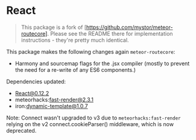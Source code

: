 # React
> This package is a fork of [https://github.com/mystor/meteor-routecore]. Please see the README there for implementation instructions - they're pretty much identical.

This package makes the following changes again `meteor-routecore`:

* Harmony and sourcemap flags for the .jsx compiler (mostly to prevent the need for a re-write of any ES6 components.)

Dependencies updated:

* React@0.12.2
* meteorhacks:fast-render@2.3.1
* iron:dynamic-template@1.0.7

Note: Connect wasn't upgraded to v3 due to `meteorhacks:fast-render` relying on the v2 connect.cookieParser() middleware, which is now deprecated.
